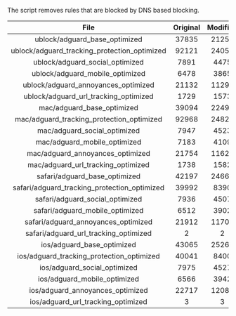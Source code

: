 The script removes rules that are blocked by DNS based blocking.


| File | Original | Modified |
|:----:|:-----:|:-----:|
| ublock/adguard_base_optimized | 37835 | 21255 |
| ublock/adguard_tracking_protection_optimized | 92121 | 24053 |
| ublock/adguard_social_optimized | 7891 | 4475 |
| ublock/adguard_mobile_optimized | 6478 | 3865 |
| ublock/adguard_annoyances_optimized | 21132 | 11297 |
| ublock/adguard_url_tracking_optimized | 1729 | 1573 |
| mac/adguard_base_optimized | 39094 | 22491 |
| mac/adguard_tracking_protection_optimized | 92968 | 24828 |
| mac/adguard_social_optimized | 7947 | 4523 |
| mac/adguard_mobile_optimized | 7183 | 4109 |
| mac/adguard_annoyances_optimized | 21754 | 11627 |
| mac/adguard_url_tracking_optimized | 1738 | 1582 |
| safari/adguard_base_optimized | 42197 | 24663 |
| safari/adguard_tracking_protection_optimized | 39992 | 8390 |
| safari/adguard_social_optimized | 7936 | 4507 |
| safari/adguard_mobile_optimized | 6512 | 3902 |
| safari/adguard_annoyances_optimized | 21912 | 11706 |
| safari/adguard_url_tracking_optimized | 2 | 2 |
| ios/adguard_base_optimized | 43065 | 25265 |
| ios/adguard_tracking_protection_optimized | 40041 | 8400 |
| ios/adguard_social_optimized | 7975 | 4527 |
| ios/adguard_mobile_optimized | 6566 | 3942 |
| ios/adguard_annoyances_optimized | 22717 | 12081 |
| ios/adguard_url_tracking_optimized | 3 | 3 |